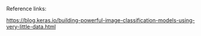 Reference links:

https://blog.keras.io/building-powerful-image-classification-models-using-very-little-data.html
